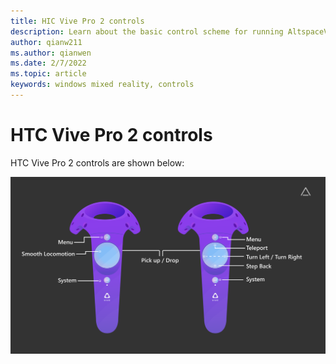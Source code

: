 ```yaml
---
title: HIC Vive Pro 2 controls
description: Learn about the basic control scheme for running AltspaceVR using HTC Vive Pro 2 controllers.
author: qianw211
ms.author: qianwen
ms.date: 2/7/2022
ms.topic: article
keywords: windows mixed reality, controls
---
```


# HTC Vive Pro 2 controls 

HTC Vive Pro 2 controls are shown below:

![Right and left HTC Vive Pro 2 motion controllers with action callouts for each button and input mechanism](images/htc-vive-controls.svg)